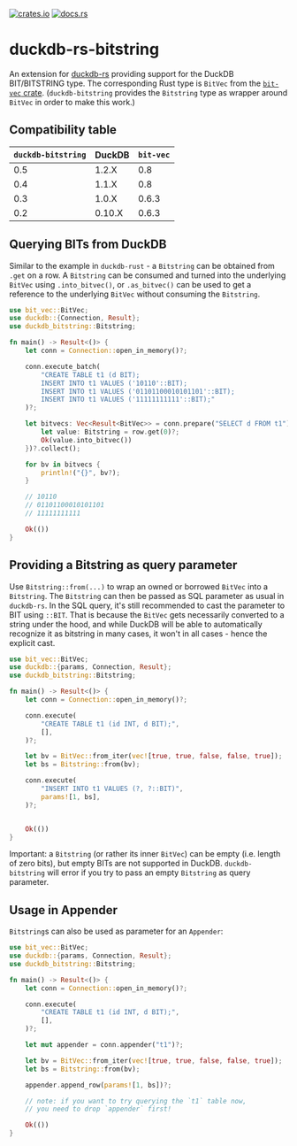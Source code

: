 [![crates.io](https://img.shields.io/crates/v/duckdb-bitstring.svg)](https://crates.io/crates/duckdb-bitstring)
[![docs.rs](https://docs.rs/duckdb-bitstring/badge.svg)](https://docs.rs/duckdb-bitstring)

# duckdb-rs-bitstring

An extension for [duckdb-rs](https://github.com/duckdb/duckdb-rs) providing support for the DuckDB BIT/BITSTRING type. The corresponding Rust type is `BitVec` from the [`bit-vec` crate](https://crates.io/crates/bit-vec). (`duckdb-bitstring` provides the `Bitstring` type as wrapper around `BitVec` in order to make this work.)

## Compatibility table

| `duckdb-bitstring`  | DuckDB        | `bit-vec`     |
| -------------       | ------------- | ------------- |
| 0.5                 | 1.2.X         | 0.8           |
| 0.4                 | 1.1.X         | 0.8           |
| 0.3                 | 1.0.X         | 0.6.3         |
| 0.2                 | 0.10.X        | 0.6.3         |

## Querying BITs from DuckDB

Similar to the example in `duckdb-rust` - a `Bitstring` can be obtained from `.get` on a row. A `Bitstring` can be consumed and turned into the underlying `BitVec` using `.into_bitvec()`, or `.as_bitvec()` can be used to get a reference to the underlying `BitVec` without consuming the `Bitstring`.

```rust
use bit_vec::BitVec;
use duckdb::{Connection, Result};
use duckdb_bitstring::Bitstring;

fn main() -> Result<()> {
    let conn = Connection::open_in_memory()?;

    conn.execute_batch(
        "CREATE TABLE t1 (d BIT);
        INSERT INTO t1 VALUES ('10110'::BIT);
        INSERT INTO t1 VALUES ('01101100010101101'::BIT);
        INSERT INTO t1 VALUES ('11111111111'::BIT);"
    )?;

    let bitvecs: Vec<Result<BitVec>> = conn.prepare("SELECT d FROM t1")?.query_map([], |row| {
        let value: Bitstring = row.get(0)?;
        Ok(value.into_bitvec())
    })?.collect();

    for bv in bitvecs {
        println!("{}", bv?);
    }

    // 10110
    // 01101100010101101
    // 11111111111

    Ok(())
}
```

## Providing a Bitstring as query parameter

Use `Bitstring::from(...)` to wrap an owned or borrowed `BitVec` into a `Bitstring`. The `Bitstring` can then be passed as SQL parameter as usual in `duckdb-rs`. In the SQL query, it's still recommended to cast the parameter to BIT using `::BIT`. That is because the `BitVec` gets necessarily converted to a string under the hood, and while DuckDB will be able to automatically recognize it as bitstring in many cases, it won't in all cases - hence the explicit cast.

```rust
use bit_vec::BitVec;
use duckdb::{params, Connection, Result};
use duckdb_bitstring::Bitstring;

fn main() -> Result<()> {
    let conn = Connection::open_in_memory()?;

    conn.execute(
        "CREATE TABLE t1 (id INT, d BIT);",
        [],
    )?;

    let bv = BitVec::from_iter(vec![true, true, false, false, true]);
    let bs = Bitstring::from(bv);

    conn.execute(
        "INSERT INTO t1 VALUES (?, ?::BIT)",
        params![1, bs],
    )?;


    Ok(())
}
```

Important: a `Bitstring` (or rather its inner `BitVec`) can be empty (i.e. length of zero bits), but empty BITs are not supported in DuckDB. `duckdb-bitstring` will error if you try to pass an empty `Bitstring` as query parameter.

## Usage in Appender

`Bitstring`s can also be used as parameter for an `Appender`:

```rust
use bit_vec::BitVec;
use duckdb::{params, Connection, Result};
use duckdb_bitstring::Bitstring;

fn main() -> Result<()> {
    let conn = Connection::open_in_memory()?;

    conn.execute(
        "CREATE TABLE t1 (id INT, d BIT);",
        [],
    )?;

    let mut appender = conn.appender("t1")?;

    let bv = BitVec::from_iter(vec![true, true, false, false, true]);
    let bs = Bitstring::from(bv);

    appender.append_row(params![1, bs])?;

    // note: if you want to try querying the `t1` table now,
    // you need to drop `appender` first!

    Ok(())
}
```